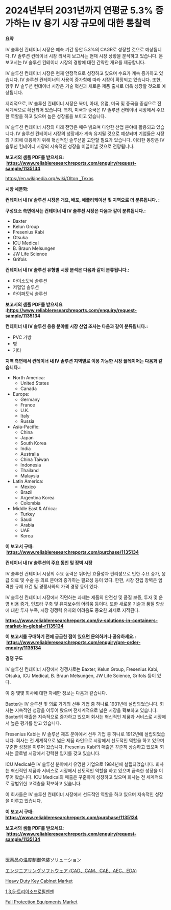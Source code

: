 <p><h1>2024년부터 2031년까지 연평균 5.3% 증가하는 IV 용기 시장 규모에 대한 통찰력</h1></p><p><strong>요약</strong></p>
<p><p>IV 솔루션 컨테이너 시장은 예측 기간 동안 5.3%의 CAGR로 성장할 것으로 예상됩니다. IV 솔루션 컨테이너 시장 리서치 보고서는 현재 시장 상황을 분석하고 있습니다. 본 보고서는 IV 솔루션 컨테이너 시장의 경향에 대한 간략한 개요를 제공합니다.</p><p>IV 솔루션 컨테이너 시장은 현재 안정적으로 성장하고 있으며 수요가 계속 증가하고 있습니다. IV 솔루션 컨테이너의 사용이 증가함에 따라 시장이 확장되고 있습니다. 또한, 향후 IV 솔루션 컨테이너 시장은 기술 혁신과 새로운 제품 출시로 더욱 성장할 것으로 예상됩니다.</p><p>지리적으로, IV 솔루션 컨테이너 시장은 북미, 아태, 유럽, 미국 및 중국을 중심으로 전 세계적으로 확산되어 있습니다. 특히, 미국과 중국은 IV 솔루션 컨테이너 시장에서 주요한 역할을 하고 있으며 높은 성장률을 보이고 있습니다.</p><p>IV 솔루션 컨테이너 시장의 미래 전망은 매우 밝으며 다양한 산업 분야에 활용되고 있습니다. IV 솔루션 컨테이너 시장의 성장세가 계속 유지될 것으로 예상되며 기업들은 시장의 기회에 대응하기 위해 혁신적인 솔루션을 고안할 필요가 있습니다. 이러한 동향은 IV 솔루션 컨테이너 시장의 지속적인 성장을 이끌어낼 것으로 전망됩니다.</p></p>
<p><strong>보고서의 샘플 PDF를 받으세요: &nbsp;<a href="https://www.reliableresearchreports.com/enquiry/request-sample/1135134">https://www.reliableresearchreports.com/enquiry/request-sample/1135134</a></strong></p>
<p><a href="https://en.wikipedia.org/wiki/Olton,_Texas">https://en.wikipedia.org/wiki/Olton,_Texas</a></p>
<p><strong>시장 세분화:</strong></p>
<p><strong> 컨테이너 내 IV 솔루션 시장은 개요, 배포, 애플리케이션 및 지역으로 더 분류됩니다. :</strong></p>
<p><strong>구성요소 측면에서는 컨테이너 내 IV 솔루션 시장은 다음과 같이 분류됩니다.:</strong></p>
<p><ul><li>Baxter</li><li>Kelun Group</li><li>Fresenius Kabi</li><li>Otsuka</li><li>ICU Medical</li><li>B. Braun Melsungen</li><li>JW Life Science</li><li>Grifols</li></ul></p>
<p><strong> 컨테이너 내 IV 솔루션 유형별 시장 분석은 다음과 같이 분류됩니다.:</strong></p>
<p><ul><li>아이소토닉 솔루션</li><li>저혈압 솔루션</li><li>하이퍼토닉 솔루션</li></ul></p>
<p><strong>보고서의 샘플 PDF를 받으세요 :<a href="https://www.reliableresearchreports.com/enquiry/request-sample/1135134">https://www.reliableresearchreports.com/enquiry/request-sample/1135134</a></strong></p>
<p><strong> 컨테이너 내 IV 솔루션 응용 분야별 시장 산업 조사는 다음과 같이 분류됩니다.:</strong></p>
<p><ul><li>PVC 가방</li><li>병</li><li>기타</li></ul></p>
<p><strong>지역 측면에서 컨테이너 내 IV 솔루션 지역별로 이용 가능한 시장 플레이어는 다음과 같습니다.:</strong></p>
<p><ul>
    <li>
        North America:
        <ul>
            <li>United States</li>
            <li>Canada</li>
        </ul>
    </li>
    <li>
        Europe:
        <ul>
            <li>Germany</li>
            <li>France</li>
            <li>U.K.</li>
            <li>Italy</li>
            <li>Russia</li>
        </ul>
    </li>
    <li>
        Asia-Pacific:
        <ul>
            <li>China</li>
            <li>Japan</li>
            <li>South Korea</li>
            <li>India</li>
            <li>Australia</li>
            <li>China Taiwan</li>
            <li>Indonesia</li>
            <li>Thailand</li>
            <li>Malaysia</li>
        </ul>
    </li>
    <li>
        Latin America:
        <ul>
            <li>Mexico</li>
            <li>Brazil</li>
            <li>Argentina Korea</li>
            <li>Colombia</li>
        </ul>
    </li>
    <li>
        Middle East & Africa:
        <ul>
            <li>Turkey</li>
            <li>Saudi</li>
            <li>Arabia</li>
            <li>UAE</li>
            <li>Korea</li>
        </ul>
    </li>
    </ul></p>
<p><strong>이 보고서 구매: &nbsp;<a href="https://www.reliableresearchreports.com/purchase/1135134">https://www.reliableresearchreports.com/purchase/1135134</a></strong></p>
<p><strong>컨테이너 내 IV 솔루션의 주요 동인 및 장벽 시장</strong></p>
<p><p>IV 솔루션 컨테이너 시장의 주요 동력은 뛰어난 효율성과 편리성으로 인한 수요 증가, 응급 의료 및 수술 등 의료 분야의 증가하는 필요성 등이 있다. 한편, 시장 진입 장벽은 엄격한 규제 요건 및 경쟁사와의 가격 경쟁 등이 있다.</p><p>IV 솔루션 컨테이너 시장에서 직면하는 과제는 제품의 안전성 및 품질 보증, 투자 및 운영 비용 증가, 인프라 구축 및 유지보수의 어려움 등이다. 또한 새로운 기술과 품질 향상에 대한 투자 부족, 시장 경쟁력 유지의 어려움도 중요한 과제로 지적된다.</p></p>
<p><strong><a href="https://www.reliableresearchreports.com/iv-solutions-in-containers-market-in-global-r1135134">https://www.reliableresearchreports.com/iv-solutions-in-containers-market-in-global-r1135134</a></strong></p>
<p><strong>이 보고서를 구매하기 전에 궁금한 점이 있으면 문의하거나 공유하세요.: &nbsp;<a href="https://www.reliableresearchreports.com/enquiry/pre-order-enquiry/1135134">https://www.reliableresearchreports.com/enquiry/pre-order-enquiry/1135134</a></strong></p>
<p><strong>경쟁 구도</strong></p>
<p><p>IV 솔루션 컨테이너 시장에서 경쟁사로는 Baxter, Kelun Group, Fresenius Kabi, Otsuka, ICU Medical, B. Braun Melsungen, JW Life Science, Grifols 등이 있다. </p><p>이 중 몇몇 회사에 대한 자세한 정보는 다음과 같습니다.</p><p>Baxter는 IV 솔루션 및 의료 기기의 선두 기업 중 하나로 1931년에 설립되었습니다. 회사는 지속적인 성장을 이루어 왔으며 전세계적으로 넓은 시장을 확보하고 있습니다. Baxter의 매출은 지속적으로 증가하고 있으며 회사는 혁신적인 제품과 서비스로 시장에서 높은 평가를 받고 있습니다.</p><p>Fresenius Kabi는 IV 솔루션 제조 분야에서 선두 기업 중 하나로 1912년에 설립되었습니다. 회사는 전 세계적으로 넓은 제품 라인으로 시장에서 선도적인 역할을 하고 있으며 꾸준한 성장을 이루어 왔습니다. Fresenius Kabi의 매출은 꾸준히 상승하고 있으며 회사는 글로벌 시장에서 강력한 입지를 갖고 있습니다.</p><p>ICU Medical은 IV 솔루션 분야에서 유명한 기업으로 1984년에 설립되었습니다. 회사는 혁신적인 제품과 서비스로 시장에서 선도적인 역할을 하고 있으며 급속한 성장을 이루어 왔습니다. ICU Medical의 매출은 꾸준하게 성장하고 있으며 회사는 전 세계적으로 광범위한 고객층을 확보하고 있습니다.</p><p>이 회사들은 IV 솔루션 컨테이너 시장에서 선도적인 역할을 하고 있으며 지속적인 성장을 이루고 있습니다.</p></p>
<p><strong>이 보고서 구매: &nbsp; <a href="https://www.reliableresearchreports.com/purchase/1135134">https://www.reliableresearchreports.com/purchase/1135134</a></strong></p>
<p><strong>보고서의 샘플 PDF를 받으세요: &nbsp;<a href="https://www.reliableresearchreports.com/enquiry/request-sample/1135134">https://www.reliableresearchreports.com/enquiry/request-sample/1135134</a></strong><strong></strong></p>
<p>&nbsp;</p>
<p><p><a href="https://github.com/roulaayoub-saad/Market-Research-Report-List-1/blob/main/1182039145560.md">医薬品の温度制御包装ソリューション</a></p><p><a href="https://github.com/schmahlson/Market-Research-Report-List-2/blob/main/2084403145561.md">エンジニアリングソフトウェア (CAD、CAM、CAE、AEC、EDA)</a></p><p><a href="https://github.com/fiixsa/Market-Research-Report-List-3/blob/main/heavy-duty-key-cabinet-market.md">Heavy Duty Key Cabinet Market</a></p><p><a href="https://github.com/mithunmistry2258/Market-Research-Report-List-1/blob/main/4823303154003.md">1,3,5-트리이소프로필벤젠</a></p><p><a href="https://issuu.com/reportprime-2/docs/fall-protection-equipments-market-size-2030.pptx">Fall Protection Equipments Market</a></p></p>